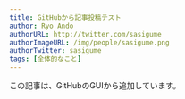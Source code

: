 ```yaml
---
title: GitHubから記事投稿テスト
author: Ryo Ando
authorURL: http://twitter.com/sasigume
authorImageURL: /img/people/sasigume.png
authorTwitter: sasigume
tags: [全体的なこと]
---
```


この記事は、GitHubのGUIから追加しています。
